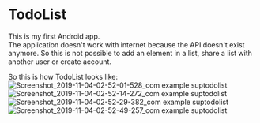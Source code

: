 # TodoList

This is my first Android app.  
The application doesn't work with internet because the API doesn't exist anymore.
So this is not possible to add an element in a list, share a list with another user or create account.  

So this is how TodoList looks like:  
![Screenshot_2019-11-04-02-52-01-528_com example suptodolist](https://user-images.githubusercontent.com/25615371/68096295-187c2880-feb0-11e9-92b9-75c5b67562ee.png)
![Screenshot_2019-11-04-02-52-14-272_com example suptodolist](https://user-images.githubusercontent.com/25615371/68096296-1914bf00-feb0-11e9-8f31-fb50b6120492.png)
![Screenshot_2019-11-04-02-52-29-382_com example suptodolist](https://user-images.githubusercontent.com/25615371/68096298-1914bf00-feb0-11e9-9d49-36ab01f06e65.png)
![Screenshot_2019-11-04-02-52-49-257_com example suptodolist](https://user-images.githubusercontent.com/25615371/68096297-1914bf00-feb0-11e9-84f4-be81b8e5b33a.png)
